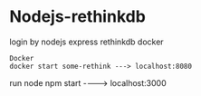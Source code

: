 # Nodejs-rethinkdb
login by  nodejs express rethinkdb docker
```
Docker 
docker start some-rethink ---> localhost:8080
```
run node 
npm start  ----> localhost:3000
